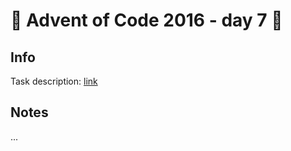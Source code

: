 # 🎄 Advent of Code 2016 - day 7 🎄

## Info

Task description: [link](https://adventofcode.com/2016/day/7)

## Notes

...